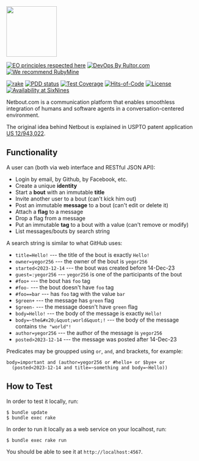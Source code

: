 <img src="/public/logo.svg" width="132px"/>

[![EO principles respected here](https://www.elegantobjects.org/badge.svg)](https://www.elegantobjects.org)
[![DevOps By Rultor.com](http://www.rultor.com/b/yegor256/netbout)](http://www.rultor.com/p/yegor256/netbout)
[![We recommend RubyMine](https://www.elegantobjects.org/rubymine.svg)](https://www.jetbrains.com/ruby/)

[![rake](https://github.com/yegor256/netbout/actions/workflows/rake.yml/badge.svg)](https://github.com/yegor256/netbout/actions/workflows/rake.yml)
[![PDD status](http://www.0pdd.com/svg?name=yegor256/netbout)](http://www.0pdd.com/p?name=yegor256/netbout)
[![Test Coverage](https://img.shields.io/codecov/c/github/yegor256/netbout.svg)](https://codecov.io/github/yegor256/netbout?branch=master)
[![Hits-of-Code](https://hitsofcode.com/github/yegor256/netbout)](https://hitsofcode.com/view/github/yegor256/netbout)
[![License](https://img.shields.io/badge/license-MIT-green.svg)](https://github.com/yegor256/netbout/blob/master/LICENSE.txt)
[![Availability at SixNines](https://www.sixnines.io/b/6fb0)](https://www.sixnines.io/h/6fb0)

Netbout.com is a communication platform that enables smoothless integration
of humans and software agents in a conversation-centered environment.

The original idea behind Netbout is explained in USPTO patent application [US 12/943,022](https://www.google.com/patents/US20120117164).

## Functionality

A user can (both via web interface and RESTful JSON API):

  * Login by email, by Github, by Facebook, etc.
  * Create a unique **identity**
  * Start a **bout** with an immutable **title**
  * Invite another user to a bout (can't kick him out)
  * Post an immutable **message** to a bout (can't edit or delete it)
  * Attach a **flag** to a message
  * Drop a flag from a message
  * Put an immutable **tag** to a bout with a value (can't remove or modify)
  * List messages/bouts by search string

A search string is similar to what GitHub uses:

  * `title=Hello!` --- the title of the bout is exactly `Hello!`
  * `owner=yegor256` --- the owner of the bout is `yegor256`
  * `started<2023-12-14` --- the bout was created before 14-Dec-23
  * `guest=:yegor256` --- `yegor256` is one of the participants of the bout
  * `#foo+` --- the bout has `foo` tag
  * `#foo-` --- the bout doesn't have `foo` tag
  * `#foo==bar` --- has `foo` tag with the value `bar`
  * `$green+` --- the message has `green` flag
  * `$green-` --- the message doesn't have `green` flag
  * `body=Hello!` --- the body of the message is exactly `Hello!`
  * `body=~the&#x20;&quot;world&quot;!` --- the body of the message contains `the "world"!`
  * `author=yegor256` --- the author of the message is `yegor256`
  * `posted>2023-12-14` --- the message was posted after 14-Dec-23

Predicates may be groupped using `or`, `and`, and brackets, for example:

```
body=important and (author=yegor256 or #hello+ or $bye+ or
  (posted<2023-12-14 and title=~something and body=~Hello))
```

## How to Test

In order to test it locally, run:

```
$ bundle update
$ bundle exec rake
```

In order to run it locally as a web service on your localhost, run:

```
$ bundle exec rake run
```

You should be able to see it at `http://localhost:4567`.
